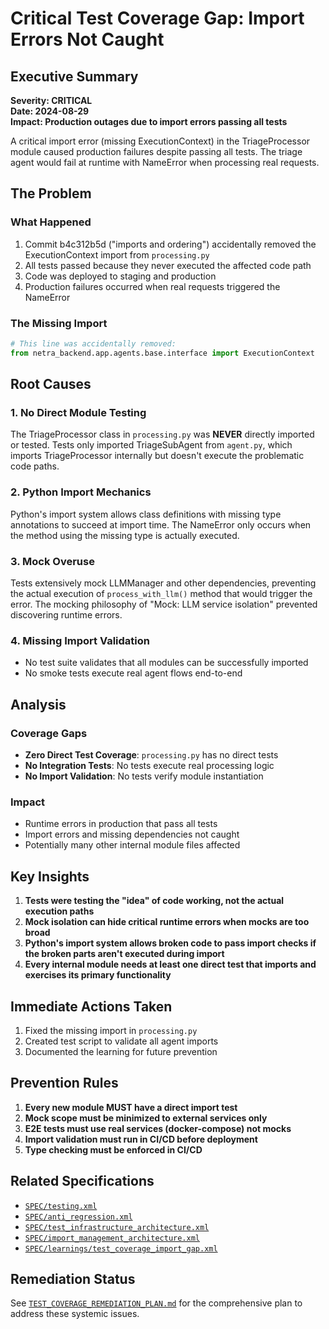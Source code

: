 # Critical Test Coverage Gap: Import Errors Not Caught

## Executive Summary

**Severity: CRITICAL**  
**Date: 2024-08-29**  
**Impact: Production outages due to import errors passing all tests**

A critical import error (missing ExecutionContext) in the TriageProcessor module caused production failures despite passing all tests. The triage agent would fail at runtime with NameError when processing real requests.

## The Problem

### What Happened
1. Commit b4c312b5d ("imports and ordering") accidentally removed the ExecutionContext import from `processing.py`
2. All tests passed because they never executed the affected code path
3. Code was deployed to staging and production
4. Production failures occurred when real requests triggered the NameError

### The Missing Import
```python
# This line was accidentally removed:
from netra_backend.app.agents.base.interface import ExecutionContext
```

## Root Causes

### 1. No Direct Module Testing
The TriageProcessor class in `processing.py` was **NEVER** directly imported or tested. Tests only imported TriageSubAgent from `agent.py`, which imports TriageProcessor internally but doesn't execute the problematic code paths.

### 2. Python Import Mechanics
Python's import system allows class definitions with missing type annotations to succeed at import time. The NameError only occurs when the method using the missing type is actually executed.

### 3. Mock Overuse
Tests extensively mock LLMManager and other dependencies, preventing the actual execution of `process_with_llm()` method that would trigger the error. The mocking philosophy of "Mock: LLM service isolation" prevented discovering runtime errors.

### 4. Missing Import Validation
- No test suite validates that all modules can be successfully imported
- No smoke tests execute real agent flows end-to-end

## Analysis

### Coverage Gaps
- **Zero Direct Test Coverage**: `processing.py` has no direct tests
- **No Integration Tests**: No tests execute real processing logic
- **No Import Validation**: No tests verify module instantiation

### Impact
- Runtime errors in production that pass all tests
- Import errors and missing dependencies not caught
- Potentially many other internal module files affected

## Key Insights

1. **Tests were testing the "idea" of code working, not the actual execution paths**
2. **Mock isolation can hide critical runtime errors when mocks are too broad**
3. **Python's import system allows broken code to pass import checks if the broken parts aren't executed during import**
4. **Every internal module needs at least one direct test that imports and exercises its primary functionality**

## Immediate Actions Taken

1. Fixed the missing import in `processing.py`
2. Created test script to validate all agent imports
3. Documented the learning for future prevention

## Prevention Rules

1. **Every new module MUST have a direct import test**
2. **Mock scope must be minimized to external services only**
3. **E2E tests must use real services (docker-compose) not mocks**
4. **Import validation must run in CI/CD before deployment**
5. **Type checking must be enforced in CI/CD**

## Related Specifications

- [`SPEC/testing.xml`](SPEC/testing.xml)
- [`SPEC/anti_regression.xml`](SPEC/anti_regression.xml)
- [`SPEC/test_infrastructure_architecture.xml`](SPEC/test_infrastructure_architecture.xml)
- [`SPEC/import_management_architecture.xml`](SPEC/import_management_architecture.xml)
- [`SPEC/learnings/test_coverage_import_gap.xml`](SPEC/learnings/test_coverage_import_gap.xml)

## Remediation Status

See [`TEST_COVERAGE_REMEDIATION_PLAN.md`](TEST_COVERAGE_REMEDIATION_PLAN.md) for the comprehensive plan to address these systemic issues.